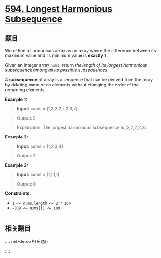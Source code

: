 # [594. Longest Harmonious Subsequence](https://leetcode.com/problems/longest-harmonious-subsequence/)

## 题目

We define a harmonious array as an array where the difference between its
maximum value and its minimum value is **exactly** `1`.

Given an integer array `nums`, return _the length of its longest harmonious
subsequence among all its possible subsequences_.

A **subsequence** of array is a sequence that can be derived from the array by
deleting some or no elements without changing the order of the remaining
elements.



**Example 1:**

> 
> 
> 
> 

> 
> **Input:** nums = [1,3,2,2,5,2,3,7]

> 
> Output: 5

> 
> Explanation: The longest harmonious subsequence is [3,2,2,2,3].


**Example 2:**

> 
> 
> 
> 

> 
> **Input:** nums = [1,2,3,4]

> 
> Output: 2


**Example 3:**

> 
> 
> 
> 

> 
> **Input:** nums = [1,1,1,1]

> 
> Output: 0


**Constraints:**

  * `1 <= nums.length <= 2 * 104`
  * `-109 <= nums[i] <= 109`




```javascript

```

## 相关题目

:::: md-demo 相关题目

::::
